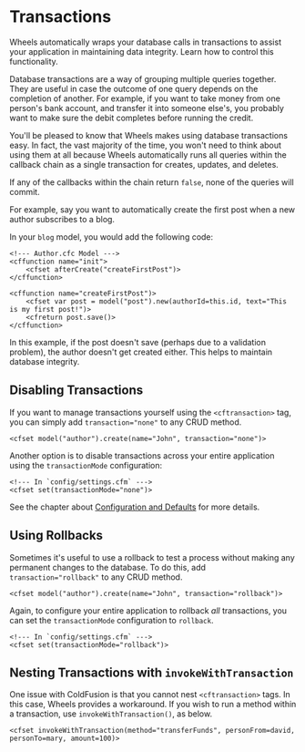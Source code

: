 # Transactions

<p class="intro">Wheels automatically wraps your database calls in transactions to assist your application in maintaining data integrity. Learn how to control this functionality.</p>

Database transactions are a way of grouping multiple queries together. They are useful in case the outcome of one query depends on the completion of another. For example, if you want to take money from one person's bank account, and transfer it into someone else's, you probably want to make sure the debit completes before running the credit.

You'll be pleased to know that Wheels makes using database transactions easy. In fact, the vast majority of the time, you won't need to think about using them at all because Wheels automatically runs all queries within the callback chain as a single transaction for creates, updates, and deletes.

If any of the callbacks within the chain return `false`, none of the queries will commit.

For example, say you want to automatically create the first post when a new author subscribes to a blog.

In your `blog` model, you would add the following code:

	<!--- Author.cfc Model --->
	<cffunction name="init">
		<cfset afterCreate("createFirstPost")>
	</cffunction>
	
	<cffunction name="createFirstPost")>
		<cfset var post = model("post").new(authorId=this.id, text="This is my first post!")>
		<cfreturn post.save()>
	</cffunction>

In this example, if the post doesn't save (perhaps due to a validation problem), the author doesn't get created either. This helps to maintain database integrity.

## Disabling Transactions

If you want to manage transactions yourself using the `<cftransaction>` tag, you can simply add `transaction="none"` to any CRUD method.

	<cfset model("author").create(name="John", transaction="none")>

Another option is to disable transactions across your entire application using the `transactionMode` configuration:

	<!--- In `config/settings.cfm` --->
	<cfset set(transactionMode="none")>

See the chapter about [Configuration and Defaults][2] for more details.

## Using Rollbacks

Sometimes it's useful to use a rollback to test a process without making any permanent changes to the database. To do this, add `transaction="rollback"` to any CRUD method.

	<cfset model("author").create(name="John", transaction="rollback")>

Again, to configure your entire application to rollback _all_ transactions, you can set the `transactionMode` configuration to `rollback`.

	<!--- In `config/settings.cfm` --->
	<cfset set(transactionMode="rollback")>

## Nesting Transactions with `invokeWithTransaction`

One issue with ColdFusion is that you cannot nest `<cftransaction>` tags. In this case, Wheels provides a workaround. If you wish to run a method within a transaction, use `invokeWithTransaction()`, as below. 

	<cfset invokeWithTransaction(method="transferFunds", personFrom=david, personTo=mary, amount=100)>

[2]: Configuration%20and%20Defaults.md